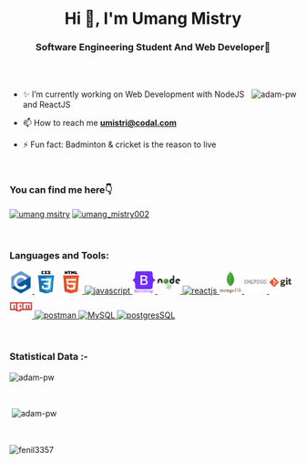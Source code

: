 <h1 align="center">Hi 👋, I'm Umang Mistry</h1>
<h3 align="center">Software Engineering Student And Web Developer🚀</h3>
<br>

<br>

<p><img align="right" src="https://github.com/Adam-pw/Adam-pw/blob/main/animation_500_kxa883sd.gif" alt="adam-pw" /></p>


- ✨ I’m currently working on Web Development with NodeJS and ReactJS

- 📫 How to reach me **umistri@codal.com**

- ⚡ Fun fact: Badminton & cricket is the reason to live 


<br>

<h3 align="left">You can find me here👇</h3>
<p align="left">
  <a href="https://www.linkedin.com/in/umang-mistry-24b81420b/" target="blank"><img align="center"
      src="https://raw.githubusercontent.com/rahuldkjain/github-profile-readme-generator/master/src/images/icons/Social/linked-in-alt.svg"
      alt="umang msitry" height="30" width="40" target="_blank"/></a>
       <a href="https://www.instagram.com/umang_mistry002/" target="blank"><img align="center"
      src="https://raw.githubusercontent.com/rahuldkjain/github-profile-readme-generator/master/src/images/icons/Social/instagram.svg"
      alt="umang_mistry002" height="30" width="40" target="_blank"/></a>
  
</p>

<br>

<h3 align="left">Languages and Tools:</h3>
<p align="left">  
 <a href="https://www.cprogramming.com/" target="_blank"
    rel="noreferrer" target="_blank"> <img src="https://raw.githubusercontent.com/devicons/devicon/master/icons/c/c-original.svg"
      alt="c" width="40" height="40" /> </a> <img
      src="https://raw.githubusercontent.com/devicons/devicon/master/icons/css3/css3-original-wordmark.svg" alt="css3"
      width="40" height="40" /> </a> <a href="https://www.w3.org/html/" target="_blank" rel="noreferrer"> <img
      src="https://raw.githubusercontent.com/devicons/devicon/master/icons/html5/html5-original-wordmark.svg"
      alt="html5" width="40" height="40" /> </a>
  <a href="https://developer.mozilla.org/en-US/docs/Web/JavaScript" target="_blank"
    rel="noreferrer" target="_blank"> <img src="https://img.shields.io/badge/-JavaScript-F7DF1E?style=flat-square&logo=javascript&logoColor=black"
      alt="javascript" width="40" height="40" /> </a> 
     <a href="https://getbootstrap.com" target="_blank" rel="noreferrer">
    <img src="https://raw.githubusercontent.com/devicons/devicon/master/icons/bootstrap/bootstrap-plain-wordmark.svg"
      alt="bootstrap" width="40" height="40" /> 
</a><a href="https://nodejs.org" target="_blank" rel="noreferrer"> <img
      src="https://raw.githubusercontent.com/devicons/devicon/master/icons/nodejs/nodejs-original-wordmark.svg"
      alt="nodejs" width="40" height="40" /> </a> 
  <a href="https://react.dev/" target="_blank" rel="noreferrer"> <img
      src="https://cdn.iconscout.com/icon/free/png-256/free-react-1-282599.png?f=webp"
      alt="reactjs" width="40" height="40" /> </a> 
      <a href="https://www.mongodb.com/" target="_blank" rel="noreferrer"> <img
      src="https://raw.githubusercontent.com/devicons/devicon/master/icons/mongodb/mongodb-original-wordmark.svg"
      alt="mongodb" width="40" height="40" /> </a> 
      <a href="http://expressjs.com/" target="_blank" rel="noreferrer"> <img
      src="https://raw.githubusercontent.com/devicons/devicon/master/icons/express/express-original-wordmark.svg"
      alt="expressJS" width="40" height="40" /> </a>
      <a href="https://git-scm.com/" target="_blank" rel="noreferrer"> <img
      src="https://raw.githubusercontent.com/devicons/devicon/master/icons/git/git-original-wordmark.svg"
      alt="git" width="40" height="40" /> </a>
  <a href="https://www.npmjs.com/" target="_blank" rel="noreferrer"> <img
      src="https://raw.githubusercontent.com/devicons/devicon/master/icons/npm/npm-original-wordmark.svg"
      alt="npm" width="40" height="40" /> </a>
  <a href="https://www.postman.com/" target="_blank" rel="noreferrer"> <img
      src="https://res.cloudinary.com/postman/image/upload/t_team_logo/v1629869194/team/2893aede23f01bfcbd2319326bc96a6ed0524eba759745ed6d73405a3a8b67a8"
      alt="postman" width="40" height="40" /> </a>
  <a href="https://www.mysql.com/" target="_blank" rel="noreferrer"> <img
      src="https://upload.wikimedia.org/wikipedia/fr/thumb/6/62/MySQL.svg/1200px-MySQL.svg.png"
      alt="MySQL" width="40" height="40" /> </a>
    <a href="https://www.postgresql.org/" target="_blank" rel="noreferrer"> <img
      src="https://upload.wikimedia.org/wikipedia/commons/2/29/Postgresql_elephant.svg"
      alt="postgresSQL" width="40" height="40" /> </a>
     </p>

<br>


<h3>Statistical Data :-</h3>
<p><img align="center"
    src="https://github-readme-stats.vercel.app/api/top-langs?username=codal-umistri&show_icons=true&locale=en&layout=compact"
    alt="adam-pw" /></p>

<br>

<p>&nbsp;<img align="center" src="https://github-readme-stats.vercel.app/api?username=codal-umistri&show_icons=true&locale=en"
    alt="adam-pw" /></p>

<br>

<p><img align="center" src="https://github-readme-streak-stats.herokuapp.com/?user=codal-umistri" alt="fenil3357" /></p>
